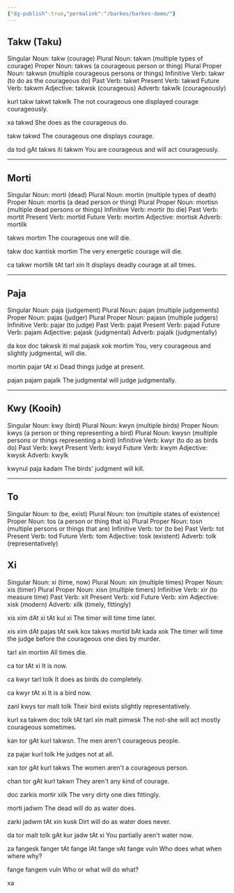 ```yaml
---
{"dg-publish":true,"permalink":"/barkes/barkes-demo/"}
---
```


## Takw (Taku)
Singular Noun: takw (courage)
Plural Noun: takwn (multiple types of courage)
Proper Noun: takws (a courageous person or thing)
Plural Proper Noun: takwsn (multiple courageous persons or things)
Infinitive Verb: takwr (to do as the courageous do)
Past Verb: takwt
Present Verb: takwd
Future Verb: takwm
Adjective: takwsk (courageous)
Adverb: takwlk (courageously)

kurl takw takwt takwlk
The not courageous one displayed courage courageously.

xa takwd
She does as the courageous do.

takw takwd
The courageous one displays courage.

da tod gAt takws iti takwm
You are courageous and will act courageously.

------
## Morti
Singular Noun: morti (dead)
Plural Noun: mortin (multiple types of death)
Proper Noun: mortis (a dead person or thing)
Plural Proper Noun: mortisn (multiple dead persons or things)
Infinitive Verb: mortir (to die)
Past Verb: mortit
Present Verb: mortid
Future Verb: mortim
Adjective: mortisk
Adverb: mortilk

takws mortim
The courageous one will die.

takw doc kantisk mortim
The very energetic courage will die.

ca takwr mortilk tAt tarl xin
It displays deadly courage at all times.

---
## Paja
Singular Noun: paja (judgement)
Plural Noun: pajan (multiple judgements)
Proper Noun: pajas (judger)
Plural Proper Noun: pajasn (multiple judgers)
Infinitive Verb: pajar (to judge)
Past Verb: pajat
Present Verb: pajad
Future Verb: pajam
Adjective: pajask (judgmental)
Adverb: pajalk (judgmentally)

da kox doc takwsk iti mal pajask xok mortim
You, very courageous and slightly judgmental, will die.

mortin pajar tAt xi
Dead things judge at present.

pajan pajam pajalk
The judgmental will judge judgmentally.

---
## Kwy (Kooih)
Singular Noun: kwy (bird)
Plural Noun: kwyn (multiple birds)
Proper Noun: kwys (a person or thing representing a bird)
Plural Noun: kwysn (multiple persons or things representing a bird)
Infinitive Verb: kwyr (to do as birds do)
Past Verb: kwyt
Present Verb: kwyd
Future Verb: kwym
Adjective: kwysk
Adverb: kwylk

kwynul paja kadam
The birds' judgment will kill.

---
## To
Singular Noun: to (be, exist)
Plural Noun: ton (multiple states of existence)
Proper Noun: tos (a person or thing that is)
Plural Proper Noun: tosn (multiple persons or things that are)
Infinitive Verb: tor (to be)
Past Verb: tot
Present Verb: tod
Future Verb: tom
Adjective: tosk (existent)
Adverb: tolk (representatively)

## Xi
Singular Noun: xi (time, now)
Plural Noun: xin (multiple times)
Proper Noun: xis (timer)
Plural Proper Noun: xisn (multiple timers)
Infinitive Verb: xir (to measure time)
Past Verb: xit
Present Verb: xid
Future Verb: xim
Adjective: xisk (modern)
Adverb: xilk (timely, fittingly)

xis xim dAt xi tAt kul xi
The timer will time time later.

xis xim dAt pajas tAt swk kox takws mortid bAt kada xok
The timer will time the judge before the courageous one dies by murder.

tarl xin mortim
All times die.

ca tor tAt xi
It is now.

ca kwyr tarl tolk
It does as birds do completely.

ca kwyr tAt xi
It is a bird now.

zanl kwys tor malt tolk
Their bird exists slightly representatively.

kurl xa takwm doc tolk tAt tarl xin malt pimwsk
The not-she will act mostly courageous sometimes.

kan tor gAt kurl takwsn.
The men aren't courageous people.

za pajar kurl tolk
He judges not at all.

xan tor gAt kurl takws
The women aren't a courageous person.

chan tor gAt kurl takwn
They aren't any kind of courage.

doc zarkis mortir xilk
The very dirty one dies fittingly.

morti jadwm
The dead will do as water does.

zarki jadwm tAt xin kusk
Dirt will do as water does never.

da tor malt tolk gAt kur jadw tAt xi
You partially aren't water now.

za fangesk fanger tAt fange lAt fange vAt fange vuln
Who does what when where why?

fange fangem vuln
Who or what will do what?

xa